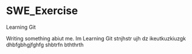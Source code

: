 # SWE_Exercise
Learning Git


Writing something abiut me.
Im Learning Git
stnjhstr ujh dz
ikeutkuzkiuzgk
dhbfgbhgjfghfg
shbtrfn bththrth
